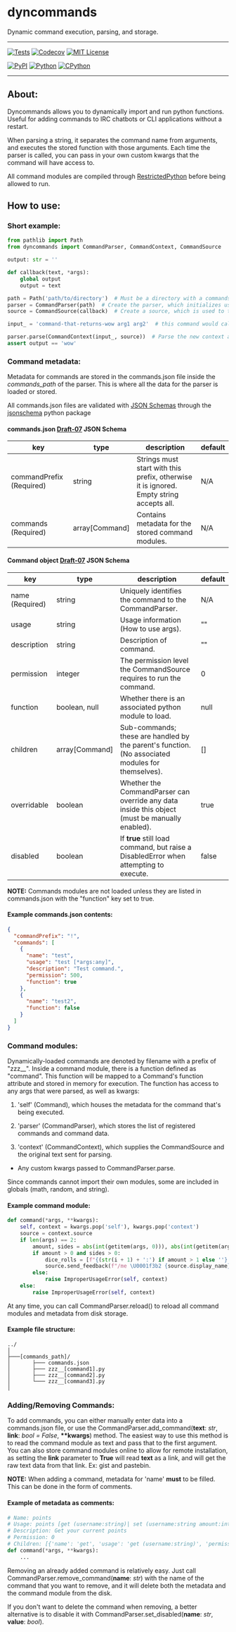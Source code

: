 dyncommands
===============
Dynamic command execution, parsing, and storage.

------------------------------

[![Tests](https://img.shields.io/github/workflow/status/Cubicpath/dyncommands/Tests?logo=github&style=for-the-badge)](https://github.com/Cubicpath/dyncommands/actions/workflows/tests.yaml)
[![Codecov](https://img.shields.io/codecov/c/gh/Cubicpath/dyncommands?label=Coverage&logo=codecov&style=for-the-badge)](https://codecov.io/gh/Cubicpath/dyncommands)
[![MIT License](https://img.shields.io/github/license/Cubicpath/dyncommands?style=for-the-badge)](https://choosealicense.com/licenses/mit)

[![PyPI](https://img.shields.io/pypi/v/dyncommands?label=PyPI&logo=pypi&style=flat-square)](https://pypi.org/project/dyncommands/)
[![Python](https://img.shields.io/pypi/pyversions/dyncommands?label=Python&logo=python&style=flat-square)](https://python.org)
[![CPython](https://img.shields.io/pypi/implementation/dyncommands?label=Impl&logo=python&style=flat-square)](https://python.org)

------------------------------
About:
---------------
Dyncommands allows you to dynamically import and run python functions. Useful for adding commands to IRC chatbots or CLI applications without a restart.

When parsing a string, it separates the command name from arguments, and executes the stored function with those arguments.
Each time the parser is called, you can pass in your own custom kwargs that the command will have access to.

All command modules are compiled through [RestrictedPython](https://github.com/zopefoundation/RestrictedPython) before being allowed to run.

How to use:
---------------

### Short example:

```python
from pathlib import Path
from dyncommands import CommandParser, CommandContext, CommandSource

output: str = ''

def callback(text, *args):
    global output
    output = text

path = Path('path/to/directory')  # Must be a directory with a commands.json file in it
parser = CommandParser(path)  # Create the parser, which initializes using data located in the path directory
source = CommandSource(callback)  # Create a source, which is used to talk back to the caller

input_ = 'command-that-returns-wow arg1 arg2'  # this command would call zzz__command-that-returns-wow.py with arg1 and arg2

parser.parse(CommandContext(input_, source))  # Parse the new context and run the command and callback (If no errors occur)
assert output == 'wow'
```

### Command metadata:

Metadata for commands are stored in the commands.json file inside the _commands_path_ of the parser.
This is where all the data for the parser is loaded or stored.

All commands.json files are validated with [JSON Schemas](https://json-schema.org/) through the [jsonschema](https://pypi.org/project/jsonschema/) python package

#### commands.json [Draft-07](https://tools.ietf.org/html/draft-handrews-json-schema-01) JSON Schema

| key                      | type           | description                                                                             | default |
|--------------------------|----------------|-----------------------------------------------------------------------------------------|---------|
| commandPrefix (Required) | string         | Strings must start with this prefix, otherwise it is ignored. Empty string accepts all. | N/A     |
| commands (Required)      | array[Command] | Contains metadata for the stored command modules.                                       | N/A     |

#### Command object [Draft-07](https://tools.ietf.org/html/draft-handrews-json-schema-01) JSON Schema

| key             | type           | description                                                                                       | default |
|-----------------|----------------|---------------------------------------------------------------------------------------------------|---------|
| name (Required) | string         | Uniquely identifies the command to the CommandParser.                                             | N/A     |
| usage           | string         | Usage information (How to use args).                                                              | ""      |
| description     | string         | Description of command.                                                                           | ""      |
| permission      | integer        | The permission level the CommandSource requires to run the command.                               | 0       |
| function        | boolean, null  | Whether there is an associated python module to load.                                             | null    |
| children        | array[Command] | Sub-commands; these are handled by the parent's function. (No associated modules for themselves). | []      |
| overridable     | boolean        | Whether the CommandParser can override any data inside this object (must be manually enabled).    | true    |
| disabled        | boolean        | If __true__ still load command, but raise a DisabledError when attempting to execute.             | false   |

__NOTE:__ Commands modules are not loaded unless they are listed in commands.json with the "function" key set to true.

#### Example commands.json contents:
```json
{
  "commandPrefix": "!",
  "commands": [
    {
      "name": "test",
      "usage": "test [*args:any]",
      "description": "Test command.",
      "permission": 500,
      "function": true
    },
    {
      "name": "test2",
      "function": false
    }
  ]
}
```

### Command modules:

Dynamically-loaded commands are denoted by filename with a prefix of "zzz__". Inside a command module,
there is a function defined as "command". This function will be mapped to a Command's function attribute
and stored in memory for execution. The function has access to any args that were parsed, as well as kwargs:

1. 'self' (Command), which houses the metadata for the command that's being executed.

2. 'parser' (CommandParser), which stores the list of registered commands and command data.

3. 'context' (CommandContext), which supplies the CommandSource and the original text sent for parsing.

- Any custom kwargs passed to CommandParser.parse.

Since commands cannot import their own modules, some are included in globals (math, random, and string).

#### Example command module:
```python
def command(*args, **kwargs):
    self, context = kwargs.pop('self'), kwargs.pop('context')
    source = context.source
    if len(args) == 2:
        amount, sides = abs(int(getitem(args, 0))), abs(int(getitem(args, 1)))
        if amount > 0 and sides > 0:
            dice_rolls = [f"{(str(i + 1) + ':') if amount > 1 else ''} {str(random.randint(1, sides))}/{sides}" for i in range(amount)]
            source.send_feedback(f"/me \U0001f3b2 {source.display_name} rolled {'a die' if amount == 1 else str(amount) + ' dice'} with {sides} side{'' if sides == 1 else 's'}: {', '.join(dice_rolls)} \U0001f3b2")
        else:
            raise ImproperUsageError(self, context)
    else:
        raise ImproperUsageError(self, context)
```

At any time, you can call CommandParser.reload() to reload all command modules and metadata from disk storage.

#### Example file structure:
    ../
    │
    ├───[commands_path]/
    │       ├─── commands.json
    │       ├─── zzz__[command1].py
    │       ├─── zzz__[command2].py
    │       └─── zzz__[command3].py
    │

### Adding/Removing Commands:

To add commands, you can either manually enter data into a commands.json file, or use the
CommandParser.add_command(__text__: _str_, __link__: _bool = False_, __**kwargs__) method.
The easiest way to use this method is to read the command module as text and pass that to the first argument.
You can also store command modules online to allow for remote installation, as setting the __link__ parameter to __True__
will read __text__ as a link, and will get the raw text data from that link. Ex: gist and pastebin.

__NOTE:__ When adding a command, metadata for 'name' __must__ to be filled. This can be done in the form of comments.


#### Example of metadata as comments:
```python
# Name: points
# Usage: points [get (username:string)| set (username:string amount:integer)]
# Description: Get your current points
# Permission: 0
# Children: [{'name': 'get', 'usage': 'get (username:string)', 'permission':0}, {'name': 'set', 'usage': 'set (username:string amount:integer)', 'permission':500}]
def command(*args, **kwargs):
    ...
```

Removing an already added command is relatively easy. Just call CommandParser.remove_command(__name__: _str_) with the name
of the command that you want to remove, and it will delete both the metadata and the command module from the disk.

If you don't want to delete the command when removing, a better alternative is to disable it with
CommandParser.set_disabled(__name__: _str_, __value__: _bool_).
